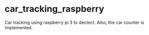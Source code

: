 # car_tracking_raspberry
Car tracking using raspberry pi 3 to dectect. Also, the car counter is implemented. 
